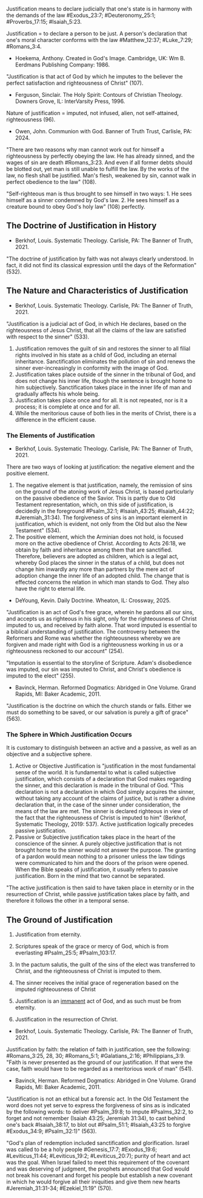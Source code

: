 Justification means to declare judicially that one's state is in harmony with the demands of the law #Exodus_23:7; #Deuteronomy_25:1; #Proverbs_17:15; #Isaiah_5:23.

Justification = to declare a person to be just. A person's declaration that one's moral character conforms with the law #Matthew_12:37; #Luke_7:29; #Romans_3:4.

- Hoekema, Anthony. Created in God's Image. Cambridge, UK: Wm B. Eerdmans Publishing Company: 1986.

"Justification is that act of God by which he imputes to the believer the perfect satisfaction and righteousness of Christ" (107).

- Ferguson, Sinclair. The Holy Spirit: Contours of Christian Theology. Downers Grove, IL: InterVarsity Press, 1996.

Nature of justification = imputed, not infused, alien, not self-attained, righteousness (96).

- Owen, John. Communion with God. Banner of Truth Trust, Carlisle, PA: 2024.

"There are two reasons why man cannot work out for himself a righteousness by perfectly obeying the law. He has already sinned, and the wages of sin are death #Romans_3:23. And even if all former debts should be blotted out, yet man is still unable to fulfill the law. By the works of the law, no flesh shall be justified. Man's flesh, weakened by sin, cannot walk in perfect obedience to the law" (108).

"Self-righteous man is thus brought to see himself in two ways: 1. He sees himself as a sinner condemned by God's law. 2. He sees himself as a creature bound to obey God's holy law" (108) perfectly.

## The Doctrine of Justification in History

- Berkhof, Louis. Systematic Theology. Carlisle, PA: The Banner of Truth, 2021.

"The doctrine of justification by faith was not always clearly understood. In fact, it did not find its classical expression until the days of the Reformation" (532).

## The Nature and Characteristics of Justification

- Berkhof, Louis. Systematic Theology. Carlisle, PA: The Banner of Truth, 2021.

"Justification is a judicial act of God, in which He declares, based on the righteousness of Jesus Christ, that all the claims of the law are satisfied with respect to the sinner" (533).

1. Justification removes the guilt of sin and restores the sinner to all filial rights involved in his state as a child of God, including an eternal inheritance. Sanctification eliminates the pollution of sin and renews the sinner ever-increasingly in conformity with the image of God.
2. Justification takes place outside of the sinner in the tribunal of God, and does not change his inner life, though the sentence is brought home to him subjectively. Sanctification takes place in the inner life of man and gradually affects his whole being.
3. Justification takes place once and for all. It is not repeated, nor is it a process; it is complete at once and for all.
4. While the meritorious cause of both lies in the merits of Christ, there is a difference in the efficient cause.

### The Elements of Justification

- Berkhof, Louis. Systematic Theology. Carlisle, PA: The Banner of Truth, 2021.

There are two ways of looking at justification: the negative element and the positive element.

1. The negative element is that justification, namely, the remission of sins on the ground of the atoning work of Jesus Christ, is based particularly on the passive obedience of the Savior. This is partly due to Old Testament representation, which, on this side of justification, is decidedly in the foreground #Psalm_32:1; #Isaiah_43:25; #Isaiah_44:22; #Jeremiah_31:34). The forgiveness of sins is an important element in justification, which is evident, not only from the Old but also the New Testament" (534).
2. The positive element, which the Arminian does not hold, is focused more on the active obedience of Christ. According to Acts 26:18, we obtain by faith and inheritance among them that are sanctified. Therefore, believers are adopted as children, which is a legal act, whereby God places the sinner in the status of a child, but does not change him inwardly any more than partners by the mere act of adoption change the inner life of an adopted child. The change that is effected concerns the relation in which man stands to God. They also have the right to eternal life.

- DeYoung, Kevin. Daily Doctrine. Wheaton, IL: Crossway, 2025.

"Justification is an act of God's free grace, wherein he pardons all our sins, and accepts us as righteous in his sight, only for the righteousness of Christ imputed to us, and received by faith alone. That word imputed is essential to a biblical understanding of justification. The controversy between the Reformers and Rome was whether the righteousness whereby we are forgiven and made right with God is a righteousness working in us or a righteousness reckoned to our account" (254).

"Imputation is essential to the storyline of Scripture. Adam's disobedience was imputed, our sin was imputed to Christ, and Christ's obedience is imputed to the elect" (255).

- Bavinck, Herman. Reformed Dogmatics: Abridged in One Volume. Grand Rapids, MI: Baker Academic, 2011.

"Justification is the doctrine on which the church stands or falls. Either we must do something to be saved, or our salvation is purely a gift of grace" (563).

### The Sphere in Which Justification Occurs

It is customary to distinguish between an active and a passive, as well as an objective and a subjective sphere.

1. Active or Objective Justification is "justification in the most fundamental sense of the world. It is fundamental to what is called subjective justification, which consists of a declaration that God makes regarding the sinner, and this declaration is made in the tribunal of God. "This declaration is not a declaration in which God simply acquires the sinner, without taking any account of the claims of justice, but is rather a divine declaration that, in the case of the sinner under consideration, the means of the law are met. The sinner is declared righteous in view of the fact that the righteousness of Christ is imputed to him" (Berkhof, Systematic Theology, 2019: 537). Active justification logically precedes passive justification.
2. Passive or Subjective justification takes place in the heart of the conscience of the sinner. A purely objective justification that is not brought home to the sinner would not answer the purpose. The granting of a pardon would mean nothing to a prisoner unless the law tidings were communicated to him and the doors of the prison were opened. When the Bible speaks of justification, it usually refers to passive justification. Born in the mind that two cannot be separated.

"The active justification is then said to have taken place in eternity or in the resurrection of Christ, while passive justification takes place by faith, and therefore it follows the other in a temporal sense.

## The Ground of Justification

1. Justification from eternity.

2. Scriptures speak of the grace or mercy of God, which is from everlasting #Psalm_25:5; #Psalm_103:17.
3. In the pactum salutis, the guilt of the sins of the elect was transferred to Christ, and the righteousness of Christ is imputed to them.
4. The sinner receives the initial grace of regeneration based on the imputed righteousness of Christ
5. Justification is an [immanent](onenote:..\II.%20Theology%20Proper\5%20The%20Properties%20of%20God.one#5.01%20The%20Properties%20\(or%20Attributes\)%20of%20God&section-id={DEF58F85-167D-694E-ACA4-771A4561A9B2}&page-id={63A253D2-E038-3D42-BDB0-6F03651B4629}&end&base-path=https://d.docs.live.net/fc52dea27c35b98d/Documents/Reformed%20Dogmatics) act of God, and as such must be from eternity.

6. Justification in the resurrection of Christ.

- Berkhof, Louis. Systematic Theology. Carlisle, PA: The Banner of Truth, 2021.

Justification by faith: the relation of faith in justification, see the following: #Romans_3:25, 28, 30; #Romans_5:1; #Galatians_2:16; #Philippians_3:9. "Faith is never presented as the ground of our justification. If that were the case, faith would have to be regarded as a meritorious work of man" (541).

- Bavinck, Herman. Reformed Dogmatics: Abridged in One Volume. Grand Rapids, MI: Baker Academic, 2011.

"Justification is not an ethical but a forensic act. In the Old Testament the word does not yet serve to express the forgiveness of sins as is indicated by the following words: to deliver #Psalm_39:8; to impute #Psalms_32:2, to forget and not remember (Isaiah 43:25; Jeremiah 31:34), to cast behind one's back #Isaiah_38:17, to blot out #Psalm_51:1; #Isaiah_43:25 to forgive #Exodus_34:9; #Psalm_32:1)" (563).

"God's plan of redemption included sanctification and glorification. Israel was called to be a holy people #Genesis_17:7; #Exodus_19:6; #Leviticus_11:44; #Leviticus_19:2; #Leviticus_20:7); purity of heart and act was the goal. When Israel failed to meet this requirement of the covenant and was deserving of judgment, the prophets announced that God would not break his covenant and forget his people but establish a new covenant in which he would forgive all their iniquities and give them new hearts #Jeremiah_31:31-34; #Ezekiel_11:19" (570).